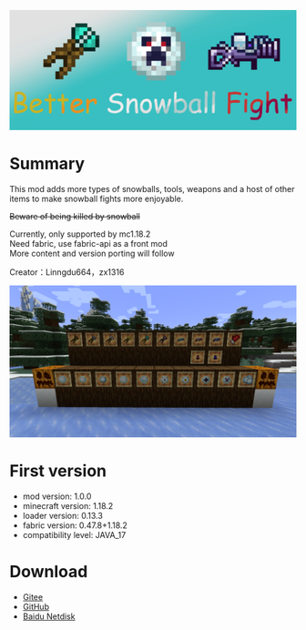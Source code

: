 ![head](README/head.png)

Summary
==
This mod adds more types of snowballs, tools, weapons and a host of other items to make snowball fights more enjoyable.

~~Beware of being killed by snowball~~

Currently, only supported by mc1.18.2\
Need fabric, use fabric-api as a front mod\
More content and version porting will follow

Creator：Linngdu664，zx1316

![](README/img1.png)

First version
==
* mod version: 1.0.0
* minecraft version: 1.18.2
* loader version: 0.13.3
* fabric version: 0.47.8+1.18.2
* compatibility level: JAVA_17

Download
==
* [Gitee](https://gitee.com/Linngdu664/better-snowball-fight-mod/releases/1.18.2-v1.0.0-fabric)
* [GitHub](https://github.com/linngdu664/Better-Snowball-Fight/releases/tag/v1.0.0-1.18.2-fabric)
* [Baidu Netdisk](https://pan.baidu.com/s/16-kPypcNyjFEm3AzBwp6SA?pwd=lbpt)
